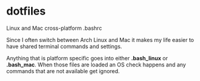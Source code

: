 # dotfiles

Linux and Mac cross-platform .bashrc

Since I often switch between Arch Linux and Mac it makes my life easier to have shared terminal commands and settings. 

Anything that is platform specific goes into either __.bash_linux__ or __.bash_mac__. When those files are loaded an OS check happens and any commands that are not available get ignored.
